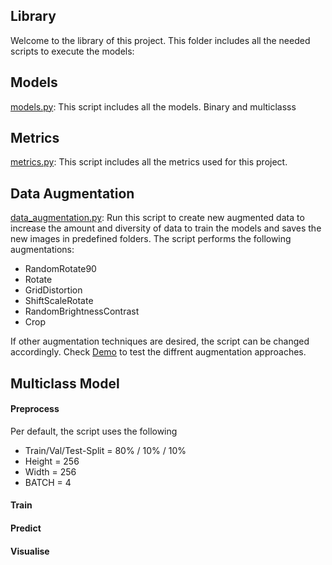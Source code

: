 ## Library
Welcome to the library of this project. This folder includes all the needed scripts to execute the models:

## Models
[models.py](#): This script includes all the models. Binary and multiclasss

## Metrics
[metrics.py](#): This script includes all the metrics used for this project.

## Data Augmentation
[data_augmentation.py](#): Run this script to create new augmented data to increase the amount and diversity of data to train the models and saves the new images in predefined folders.
The script performs the following augmentations:
- RandomRotate90
- Rotate
- GridDistortion
- ShiftScaleRotate
- RandomBrightnessContrast
- Crop

If other augmentation techniques are desired, the script can be changed accordingly. Check [Demo](https://albumentations-demo.herokuapp.com) to test the diffrent augmentation approaches.


## Multiclass Model
#### Preprocess
Per default, the script uses the following

- Train/Val/Test-Split = 80% / 10% / 10%
- Height = 256
- Width = 256
- BATCH = 4

#### Train

#### Predict

#### Visualise






